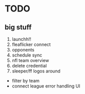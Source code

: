 # TODO

## big stuff

1. launchh!!
2. fleaflicker connect
3. opponents
4. schedule sync
5. nfl team overview
6. delete credential
7. sleeper/ff logos around

- filter by team
- connect league error handling UI